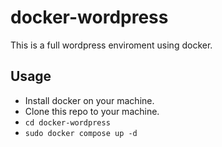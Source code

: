 # docker-wordpress
This is a full wordpress enviroment using docker.

## Usage

- Install docker on your machine.
- Clone this repo to your machine.
- `cd docker-wordpress`
- `sudo docker compose up -d`